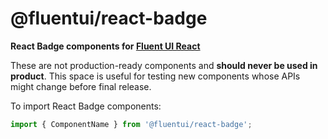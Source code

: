 # @fluentui/react-badge

**React Badge components for [Fluent UI React](https://developer.microsoft.com/en-us/fluentui)**

These are not production-ready components and **should never be used in product**. This space is useful for testing new components whose APIs might change before final release.

To import React Badge components:

```js
import { ComponentName } from '@fluentui/react-badge';
```
